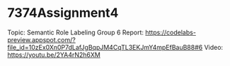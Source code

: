 # 7374Assignment4
Topic: Semantic Role Labeling
Group 6 
Report: https://codelabs-preview.appspot.com/?file_id=10zEx0Xn0P7dLafJgBqpJM4CqTL3EKJmY4mpEfBauB88#6
Video: https://youtu.be/2YA4rN2h6XM
